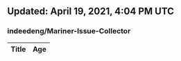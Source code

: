 ## Updated: April 19, 2021, 4:04 PM UTC


### indeedeng/Mariner-Issue-Collector
|**Title**|**Age**|
|:----|:----|